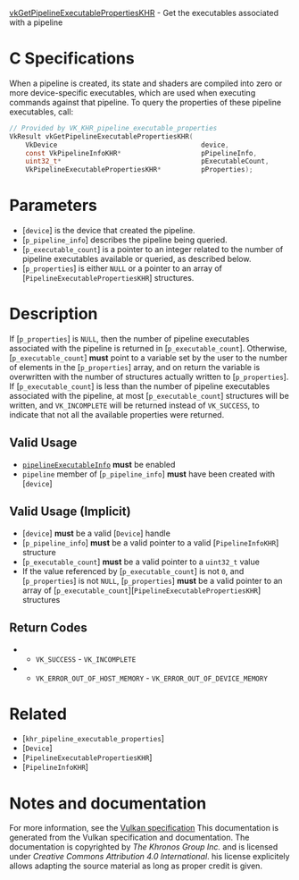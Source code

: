 [vkGetPipelineExecutablePropertiesKHR](https://www.khronos.org/registry/vulkan/specs/1.3-extensions/man/html/vkGetPipelineExecutablePropertiesKHR.html) - Get the executables associated with a pipeline

# C Specifications
When a pipeline is created, its state and shaders are compiled into zero or
more device-specific executables, which are used when executing commands
against that pipeline.
To query the properties of these pipeline executables, call:
```c
// Provided by VK_KHR_pipeline_executable_properties
VkResult vkGetPipelineExecutablePropertiesKHR(
    VkDevice                                    device,
    const VkPipelineInfoKHR*                    pPipelineInfo,
    uint32_t*                                   pExecutableCount,
    VkPipelineExecutablePropertiesKHR*          pProperties);
```

# Parameters
- [`device`] is the device that created the pipeline.
- [`p_pipeline_info`] describes the pipeline being queried.
- [`p_executable_count`] is a pointer to an integer related to the number of pipeline executables available or queried, as described below.
- [`p_properties`] is either `NULL` or a pointer to an array of [`PipelineExecutablePropertiesKHR`] structures.

# Description
If [`p_properties`] is `NULL`, then the number of pipeline executables
associated with the pipeline is returned in [`p_executable_count`].
Otherwise, [`p_executable_count`] **must**  point to a variable set by the user
to the number of elements in the [`p_properties`] array, and on return the
variable is overwritten with the number of structures actually written to
[`p_properties`].
If [`p_executable_count`] is less than the number of pipeline executables
associated with the pipeline, at most [`p_executable_count`] structures will
be written, and `VK_INCOMPLETE` will be returned instead of
`VK_SUCCESS`, to indicate that not all the available properties were
returned.
## Valid Usage
-  [`pipelineExecutableInfo`](https://www.khronos.org/registry/vulkan/specs/1.3-extensions/html/vkspec.html#features-pipelineExecutableInfo) **must**  be enabled
-  `pipeline` member of [`p_pipeline_info`] **must**  have been created with [`device`]

## Valid Usage (Implicit)
-  [`device`] **must**  be a valid [`Device`] handle
-  [`p_pipeline_info`] **must**  be a valid pointer to a valid [`PipelineInfoKHR`] structure
-  [`p_executable_count`] **must**  be a valid pointer to a `uint32_t` value
-    If the value referenced by [`p_executable_count`] is not `0`, and [`p_properties`] is not `NULL`, [`p_properties`] **must**  be a valid pointer to an array of [`p_executable_count`][`PipelineExecutablePropertiesKHR`] structures

## Return Codes
*   - `VK_SUCCESS`  - `VK_INCOMPLETE` 
*   - `VK_ERROR_OUT_OF_HOST_MEMORY`  - `VK_ERROR_OUT_OF_DEVICE_MEMORY`

# Related
- [`khr_pipeline_executable_properties`]
- [`Device`]
- [`PipelineExecutablePropertiesKHR`]
- [`PipelineInfoKHR`]

# Notes and documentation
For more information, see the [Vulkan specification](https://www.khronos.org/registry/vulkan/specs/1.3-extensions/html/vkspec.html)
This documentation is generated from the Vulkan specification and documentation.
The documentation is copyrighted by *The Khronos Group Inc.* and is licensed under *Creative Commons Attribution 4.0 International*.
his license explicitely allows adapting the source material as long as proper credit is given.
        